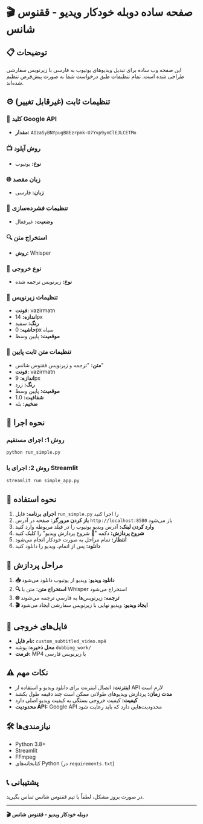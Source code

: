# 🎬 صفحه ساده دوبله خودکار ویدیو - ققنوس شانس

## 📋 توضیحات
این صفحه وب ساده برای تبدیل ویدیوهای یوتیوب به فارسی با زیرنویس سفارشی طراحی شده است. تمام تنظیمات طبق درخواست شما به صورت پیش‌فرض تنظیم شده‌اند.

## ⚙️ تنظیمات ثابت (غیرقابل تغییر)

### 🔑 کلید Google API
- **مقدار:** `AIzaSyBNYpugB8Ezrpmk-U7Yvp9ynClEJLCETMo`

### 📺 روش آپلود
- **نوع:** یوتیوب

### 🌐 زبان مقصد
- **زبان:** فارسی

### 📝 تنظیمات فشرده‌سازی
- **وضعیت:** غیرفعال

### 🔍 استخراج متن
- **روش:** Whisper

### 📝 نوع خروجی
- **نوع:** زیرنویس ترجمه شده

### 🎨 تنظیمات زیرنویس
- **فونت:** vazirmatn
- **اندازه:** 14px
- **رنگ:** سفید
- **حاشیه:** 0px سیاه
- **موقعیت:** پایین وسط

### 📌 تنظیمات متن ثابت پایین
- **متن:** "ترجمه و زیرنویس ققنوس شانس"
- **فونت:** vazirmatn
- **اندازه:** 9px
- **رنگ:** زرد
- **موقعیت:** پایین وسط
- **شفافیت:** 1.0
- **ضخیم:** بله

## 🚀 نحوه اجرا

### روش 1: اجرای مستقیم
```bash
python run_simple.py
```

### روش 2: اجرای با Streamlit
```bash
streamlit run simple_app.py
```

## 📱 نحوه استفاده

1. **اجرای برنامه:** فایل `run_simple.py` را اجرا کنید
2. **باز کردن مرورگر:** صفحه در آدرس `http://localhost:8580` باز می‌شود
3. **وارد کردن لینک:** آدرس ویدیو یوتیوب را در فیلد مربوطه وارد کنید
4. **شروع پردازش:** دکمه "🚀 شروع پردازش ویدیو" را کلیک کنید
5. **انتظار:** تمام مراحل به صورت خودکار انجام می‌شود
6. **دانلود:** پس از اتمام، ویدیو را دانلود کنید

## 🔄 مراحل پردازش

1. **📥 دانلود ویدیو:** ویدیو از یوتیوب دانلود می‌شود
2. **🔍 استخراج متن:** متن با Whisper استخراج می‌شود
3. **🌐 ترجمه:** زیرنویس‌ها به فارسی ترجمه می‌شوند
4. **🎬 ایجاد ویدیو:** ویدیو نهایی با زیرنویس سفارشی ایجاد می‌شود

## 📁 فایل‌های خروجی

- **نام فایل:** `custom_subtitled_video.mp4`
- **محل ذخیره:** پوشه `dubbing_work/`
- **فرمت:** MP4 با زیرنویس فارسی

## ⚠️ نکات مهم

- **اینترنت:** اتصال اینترنت برای دانلود ویدیو و استفاده از API لازم است
- **مدت زمان:** پردازش ویدیوهای طولانی ممکن است چند دقیقه طول بکشد
- **کیفیت:** کیفیت خروجی بستگی به کیفیت ویدیو اصلی دارد
- **محدودیت API:** Google API محدودیت‌هایی دارد که باید رعایت شود

## 🛠️ نیازمندی‌ها

- Python 3.8+
- Streamlit
- FFmpeg
- کتابخانه‌های Python (در `requirements.txt`)

## 📞 پشتیبانی

در صورت بروز مشکل، لطفاً با تیم ققنوس شانس تماس بگیرید.

---
**🎬 دوبله خودکار ویدیو - ققنوس شانس**
